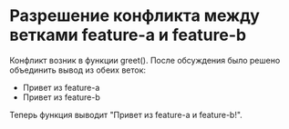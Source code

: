 # Разрешение конфликта между ветками feature-a и feature-b

Конфликт возник в функции greet(). После обсуждения было решено объединить вывод из обеих веток:
- Привет из feature-a
- Привет из feature-b

Теперь функция выводит "Привет из feature-a и feature-b!".
